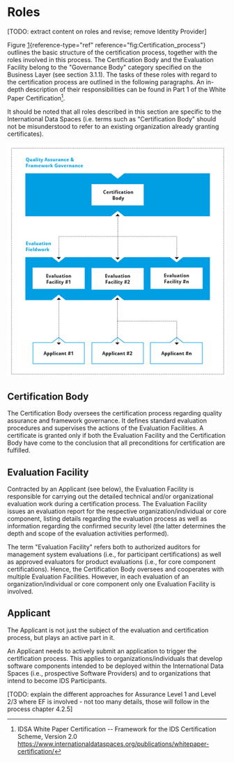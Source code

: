 # Roles

[TODO: extract content on roles and revise; remove Identity Provider]

Figure [1](#fig:Certification_process){reference-type="ref"
reference="fig:Certification_process"} outlines the basic structure of
the certification process, together with the roles involved in this
process. The Certification Body and the Evaluation Facility belong to
the "Governance Body" category specified on the Business Layer (see
section 3.1.1). The tasks of these roles with regard to the
certification process are outlined in the following paragraphs. An
in-depth description of their responsibilities can be found in Part 1 of
the White Paper Certification[^2].

It should be noted that all roles described in this section are specific
to the International Data Spaces (i.e. terms such as "Certification
Body" should not be misunderstood to refer to an existing organization
already granting certificates).

![Certification process](./media/image79.png)

## Certification Body

The Certification Body oversees the certification process regarding
quality assurance and framework governance. It defines standard
evaluation procedures and supervises the actions of the Evaluation
Facilities. A certificate is granted only if both the Evaluation
Facility and the Certification Body have come to the conclusion that all
preconditions for certification are fulfilled.

## Evaluation Facility

Contracted by an Applicant (see below), the Evaluation Facility is
responsible for carrying out the detailed technical and/or
organizational evaluation work during a certification process. The
Evaluation Facility issues an evaluation report for the respective
organization/individual or core component, listing details regarding the
evaluation process as well as information regarding the confirmed
security level (the latter determines the depth and scope of the
evaluation activities performed).

The term "Evaluation Facility" refers both to authorized auditors
for management system evaluations (i.e., for participant certifications)
as well as approved evaluators for product evaluations (i.e., for core
component certifications). Hence, the Certification Body oversees and
cooperates with multiple Evaluation Facilities. However, in each
evaluation of an organization/individual or core component only one
Evaluation Facility is involved.

## Applicant

The Applicant is not just the subject of the evaluation and
certification process, but plays an active part in it.

An Applicant needs to actively submit an application to trigger the
certification process. This applies to organizations/individuals that
develop software components intended to be deployed within the
International Data Spaces (i.e., prospective Software Providers) and to
organizations that intend to become IDS Participants.

[TODO: explain the different approaches for Assurance Level 1 and Level 2/3 where EF is involved - not too many details, those will follow in the process chapter 4.2.5]

[^2]: IDSA White Paper Certification -- Framework for the IDS
    Certification Scheme, Version 2.0
    https://www.internationaldataspaces.org/publications/whitepaper-certification/
